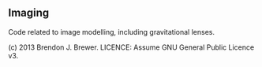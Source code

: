 Imaging
-------

Code related to image modelling, including gravitational lenses.

(c) 2013 Brendon J. Brewer. LICENCE: Assume GNU General Public Licence v3.

